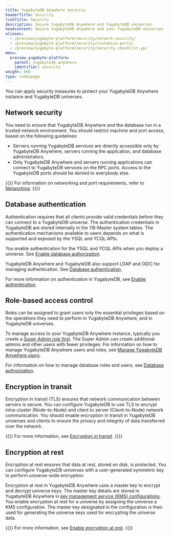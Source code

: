 ```yaml
---
title: YugabyteDB Anywhere Security
headerTitle: Security
linkTitle: Security
description: Secure YugabyteDB Anywhere and YugabyteDB universes.
headcontent: Secure YugabyteDB Anywhere and your YugabyteDB universes
aliases:
  - /preview/yugabyte-platform/security/network-security/
  - /preview/yugabyte-platform/security/customize-ports/
  - /preview/yugabyte-platform/security/security-checklist-yp/
menu:
  preview_yugabyte-platform:
    parent: yugabytedb-anywhere
    identifier: security
weight: 660
type: indexpage
---
```


You can apply security measures to protect your YugabyteDB Anywhere instance and YugabyteDB universes.

## Network security

You need to ensure that YugabyteDB Anywhere and the database run in a trusted network environment. You should restrict machine and port access, based on the following guidelines:

- Servers running YugabyteDB services are directly accessible only by YugabyteDB Anywhere, servers running the application, and database administrators.
- Only YugabyteDB Anywhere and servers running applications can connect to YugabyteDB services on the RPC ports. Access to the YugabyteDB ports should be denied to everybody else.

{{<lead link="../prepare/networking/">}}
For information on networking and port requirements, refer to [Networking](../prepare/networking/).
{{</lead>}}

## Database authentication

Authentication requires that all clients provide valid credentials before they can connect to a YugabyteDB universe. The authentication credentials in YugabyteDB are stored internally in the YB-Master system tables. The authentication mechanisms available to users depends on what is supported and exposed by the YSQL and YCQL APIs.

You enable authentication for the YSQL and YCQL APIs when you deploy a universe. See [Enable database authorization](authorization-platform/#enable-database-authorization).

YugabyteDB Anywhere and YugabyteDB also support LDAP and OIDC for managing authentication. See [Database authentication](authentication/).

For more information on authentication in YugabyteDB, see [Enable authentication](../../secure/enable-authentication/).

## Role-based access control

Roles can be assigned to grant users only the essential privileges based on the operations they need to perform in YugabyteDB Anywhere, and in YugabyteDB universes.

To manage access to your YugabyteDB Anywhere instance, typically you create a [Super Admin role first](../install-yugabyte-platform/create-admin-user/). The Super Admin can create additional admins and other users with fewer privileges. For information on how to manage YugabyteDB Anywhere users and roles, see [Manage YugabyteDB Anywhere users](../administer-yugabyte-platform/anywhere-rbac/).

For information on how to manage database roles and users, see [Database authorization](authorization-platform/).

## Encryption in transit

Encryption in transit (TLS) ensures that network communication between servers is secure. You can configure YugabyteDB to use TLS to encrypt intra-cluster (Node-to-Node) and client to server (Client-to-Node) network communication. You should enable encryption in transit in YugabyteDB universes and clients to ensure the privacy and integrity of data transferred over the network.

{{<lead link="enable-encryption-in-transit/">}}
For more information, see [Encryption in transit](enable-encryption-in-transit/).
{{</lead>}}

## Encryption at rest

Encryption at rest ensures that data at rest, stored on disk, is protected. You can configure YugabyteDB universes with a user-generated symmetric key to perform universe-wide encryption.

Encryption at rest in YugabyteDB Anywhere uses a master key to encrypt and decrypt universe keys. The master key details are stored in YugabyteDB Anywhere in [key management service (KMS) configurations](create-kms-config/aws-kms/). You enable encryption at rest for a universe by assigning the universe a KMS configuration. The master key designated in the configuration is then used for generating the universe keys used for encrypting the universe data.

{{<lead link="enable-encryption-at-rest/">}}
For more information, see [Enable encryption at rest](enable-encryption-at-rest/).
{{</lead>}}
